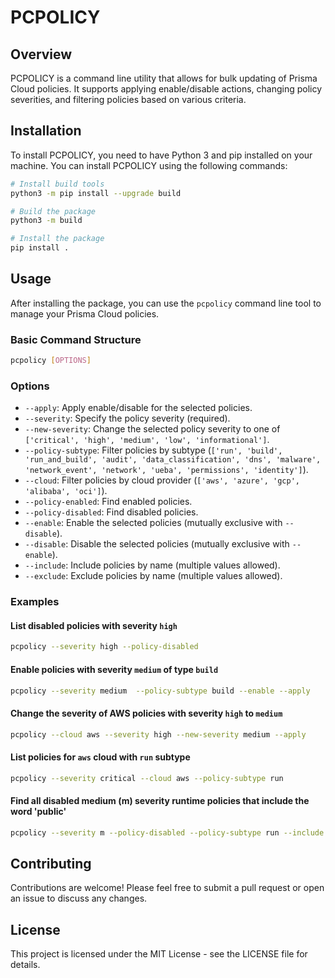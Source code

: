 # PCPOLICY

## Overview

PCPOLICY is a command line utility that allows for bulk updating of Prisma Cloud policies. It supports applying enable/disable actions, changing policy severities, and filtering policies based on various criteria.

## Installation

To install PCPOLICY, you need to have Python 3 and pip installed on your machine. You can install PCPOLICY using the following commands:

```sh
# Install build tools
python3 -m pip install --upgrade build

# Build the package
python3 -m build

# Install the package
pip install .
```

## Usage

After installing the package, you can use the `pcpolicy` command line tool to manage your Prisma Cloud policies.

### Basic Command Structure

```sh
pcpolicy [OPTIONS]
```

### Options

- `--apply`: Apply enable/disable for the selected policies.
- `--severity`: Specify the policy severity (required).
- `--new-severity`: Change the selected policy severity to one of `['critical', 'high', 'medium', 'low', 'informational']`.
- `--policy-subtype`: Filter policies by subtype (`['run', 'build', 'run_and_build', 'audit', 'data_classification', 'dns', 'malware', 'network_event', 'network', 'ueba', 'permissions', 'identity']`).
- `--cloud`: Filter policies by cloud provider (`['aws', 'azure', 'gcp', 'alibaba', 'oci']`).
- `--policy-enabled`: Find enabled policies.
- `--policy-disabled`: Find disabled policies.
- `--enable`: Enable the selected policies (mutually exclusive with `--disable`).
- `--disable`: Disable the selected policies (mutually exclusive with `--enable`).
- `--include`: Include policies by name (multiple values allowed).
- `--exclude`: Exclude policies by name (multiple values allowed).

### Examples

#### List disabled policies with severity `high`

```sh
pcpolicy --severity high --policy-disabled
```

#### Enable policies with severity `medium` of type `build`

```sh
pcpolicy --severity medium  --policy-subtype build --enable --apply
```

#### Change the severity of AWS policies with severity `high` to `medium`

```sh
pcpolicy --cloud aws --severity high --new-severity medium --apply
```

#### List policies for `aws` cloud with `run` subtype

```sh
pcpolicy --severity critical --cloud aws --policy-subtype run
```

#### Find all disabled medium (m) severity runtime policies that include the word 'public'

```sh
pcpolicy --severity m --policy-disabled --policy-subtype run --include public
```

## Contributing

Contributions are welcome! Please feel free to submit a pull request or open an issue to discuss any changes.

## License

This project is licensed under the MIT License - see the LICENSE file for details.